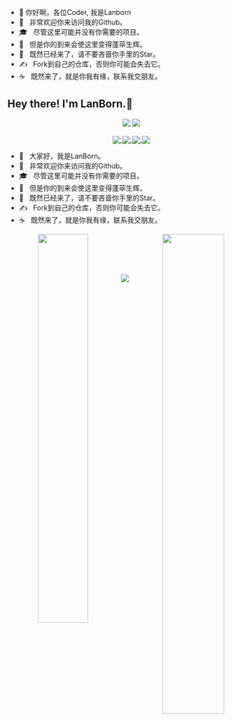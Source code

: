 - 👋  你好啊，各位Coder, 我是Lanborn
- 🤔 &nbsp; 非常欢迎你来访问我的Github。
- 🎓 &nbsp; 尽管这里可能并没有你需要的项目。
- 💼 &nbsp; 但是你的到来会使这里变得蓬荜生辉。
- 🌱 &nbsp; 既然已经来了，请不要吝啬你手里的Star。
- ✍️ &nbsp; Fork到自己的仓库，否则你可能会失去它。
- ☕ &nbsp; 既然来了，就是你我有缘，联系我交朋友。 

<!---
Lanborn/Lanborn is a ✨ special ✨ repository because its `README.md` (this file) appears on your GitHub profile.
You can click the Preview link to take a look at your changes.
--->



<h2> Hey there! I'm LanBorn.👋</h2>

<p align = "center">
  <img src = "https://github-readme-stats.vercel.app/api?username=wangscaler&count_private=true&show_icons=true&theme=tokyonight&line_height=27">
  <img src = "https://github-readme-stats.vercel.app/api/top-langs/?username=wangscaler&theme=tokyonight">
</p>



<p align = "center">
<a href="https://github.com/Lanborn/Vueprs">
  <img align="center" src="https://github-readme-stats.vercel.app/api/pin/?username=LanBorn&repo=Vueprs&theme=tokyonight" />
</a>
<a href="https://github.com/Lanborn/javafx_onlineshop ">
  <img align="center" src="https://github-readme-stats.vercel.app/api/pin/?username=LanBorn&repo=javafx-onlineshop&theme=tokyonight" />
</a>
<a href="https://github.com/Lanborn/cloud_music">
  <img align="center" src="https://github-readme-stats.vercel.app/api/pin/?username=LanBorn&repo=cloud_music&theme=tokyonight" />
</a>
<a href="https://github.com/Lanborn/Ln-vite-pinia">
  <img align="center" src="https://github-readme-stats.vercel.app/api/pin/?username=LanBorn&repo=Ln-vite-pinia&theme=tokyonight" />
</a>
</p>

- 🔭 &nbsp; 大家好，我是LanBorn。
- 	🤔 &nbsp; 非常欢迎你来访问我的Github。
- 🎓 &nbsp; 尽管这里可能并没有你需要的项目。
- 💼 &nbsp; 但是你的到来会使这里变得蓬荜生辉。
- 🌱 &nbsp; 既然已经来了，请不要吝啬你手里的Star。
- ✍️ &nbsp; Fork到自己的仓库，否则你可能会失去它。
- ☕ &nbsp; 既然来了，就是你我有缘，联系我交朋友。 



<p align = "center">
  <img align = "left" src = "https://github-readme-streak-stats.herokuapp.com/?user=LanBorn&theme=tokyonight" width="45%">
  <img align = "right" src = "https://github-profile-trophy.vercel.app/?username=LanBorn&theme=tokyonight" width="50%" >
</p>

<br><br><br><br>

<p align = "center" >
  <img src = "https://komarev.com/ghpvc/?username=wangscaler" >
</p>